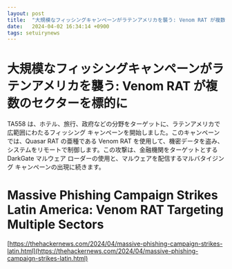 ```yaml
---
layout: post
title:  "大規模なフィッシングキャンペーンがラテンアメリカを襲う: Venom RAT が複数のセクターを標的に"
date:   2024-04-02 16:34:14 +0900
tags: setuirynews 
---
```


# 大規模なフィッシングキャンペーンがラテンアメリカを襲う: Venom RAT が複数のセクターを標的に

TA558 は、ホテル、旅行、政府などの分野をターゲットに、ラテンアメリカで広範囲にわたるフィッシング キャンペーンを開始しました。このキャンペーンでは、Quasar RAT の亜種である Venom RAT を使用して、機密データを盗み、システムをリモートで制御します。この攻撃は、金融機関をターゲットとする DarkGate マルウェア ローダーの使用と、マルウェアを配信するマルバタイジング キャンペーンの出現に続きます。

# Massive Phishing Campaign Strikes Latin America: Venom RAT Targeting Multiple Sectors

[https://thehackernews.com/2024/04/massive-phishing-campaign-strikes-latin.html](https://thehackernews.com/2024/04/massive-phishing-campaign-strikes-latin.html)


